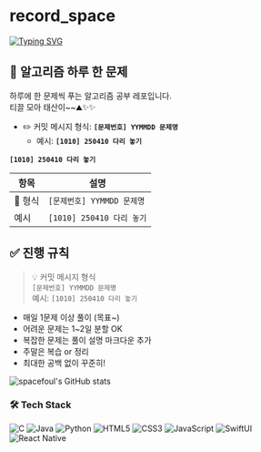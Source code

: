 # record_space

[![Typing SVG](https://readme-typing-svg.demolab.com?font=Fira+Code&pause=9999&color=84CDC7&width=900&lines=🍔+햄부기햄북+햄북어+햄북스딱스+함부르크햄부가우가+햄비기햄부거+햄부가티햄부기온앤+온)](https://git.io/typing-svg)


## 🧠 알고리즘 하루 한 문제


하루에 한 문제씩 푸는 알고리즘 공부 레포입니다.  
티끌 모아 태산이~~⛰️✨✨


- ✏️ 커밋 메시지 형식: **`[문제번호] YYMMDD 문제명`**
  - 예시: **`[1010] 250410 다리 놓기`**


<pre><code><b>[1010] 250410 다리 놓기</b></code></pre>

| 항목 | 설명 |
|------|------|
| 🧾 형식 | `[문제번호] YYMMDD 문제명` |
| 예시 | `[1010] 250410 다리 놓기` |



## ✅ 진행 규칙
> 💡 커밋 메시지 형식  
> `[문제번호] YYMMDD 문제명`  
> 예시: `[1010] 250410 다리 놓기`


- 매일 1문제 이상 풀이 (목표~)
- 어려운 문제는 1~2일 분할 OK
- 복잡한 문제는 풀이 설명 마크다운 추가
- 주말은 복습 or 정리
- 최대한 공백 없이 꾸준히!



![spacefoul's GitHub stats](https://github-readme-stats.vercel.app/api?username=spacefoul&show_icons=true&theme=tokyonight)

### 🛠️ Tech Stack
![C](https://img.shields.io/badge/C-00599C?style=flat&logo=c&logoColor=white)
![Java](https://img.shields.io/badge/Java-007396?style=flat&logo=java&logoColor=white)
![Python](https://img.shields.io/badge/Python-3776AB?style=flat&logo=python&logoColor=white)
![HTML5](https://img.shields.io/badge/HTML5-E34F26?style=flat&logo=html5&logoColor=white)
![CSS3](https://img.shields.io/badge/CSS3-1572B6?style=flat&logo=css3&logoColor=white)
![JavaScript](https://img.shields.io/badge/JavaScript-F7DF1E?style=flat&logo=javascript&logoColor=black)
![SwiftUI](https://img.shields.io/badge/SwiftUI-FA7343?style=flat&logo=swift&logoColor=white)
![React Native](https://img.shields.io/badge/React_Native-20232A?style=flat&logo=react&logoColor=61DAFB)

